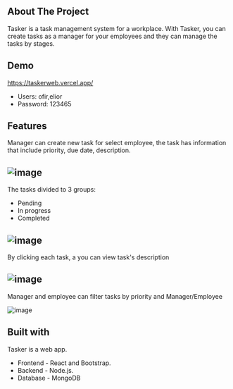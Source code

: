 ## About The Project
Tasker is a task management system for a workplace.
With Tasker, you can create tasks as a manager for your employees and they can manage the tasks by stages.

## Demo
https://taskerweb.vercel.app/

* Users: ofir,elior
* Password: 123465

## Features

Manager can create new task for select employee, the task has information that include priority, due date, description.

![image](https://github.com/elior99/Tasker/assets/46793021/56600018-0e74-468d-bf9f-da84b55193a7)
-


The tasks divided to 3 groups:
* Pending 
* In progress
* Completed


![image](https://github.com/elior99/Tasker/assets/46793021/3897fc9c-ef1e-4626-9f6a-c9e8118afa1d)
-

By clicking each task, a you can view task's description

![image](https://github.com/elior99/Tasker/assets/46793021/61708aa0-c884-4a79-8c9f-f2945e7c7a50)
-


Manager and employee can filter tasks by priority and Manager/Employee

![image](https://github.com/elior99/Tasker/assets/46793021/766ff35d-a0c2-4c8e-b514-2fa0101f7d1c)



## Built with
Tasker is a web app.
* Frontend - React and Bootstrap.
* Backend - Node.js.
* Database - MongoDB
